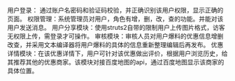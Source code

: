 用户登录： 通过账户名密码和验证码校验，并正确识别该用户权限，显示正确的页面。
权限管理：系统管理员对用户，角色有增，删，改，查的功能。并能对该用户发送消息。
用户分享模块：使用struts2自带的限制用户上传图片格式，访客无权限上传，需登录才可操作。
审核模块：审核人员对用户爆料的优惠信息增删改查，并采用文本编译器将用户爆料的具体的信息重新整理编辑后再发布。
优惠详情模块：在该优惠详情下，用户可针对该优惠做出评价，根据用户浏览历史，给其推荐其他的优惠商家。该模块对接百度地图的api，通过百度地图显示该商家的具体位置。
